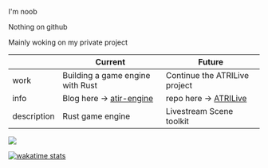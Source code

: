 I'm noob

Nothing on github

Mainly woking on my private project

|             | **Current**                                                  | Future                                                       |
| ----------- | ------------------------------------------------------------ | ------------------------------------------------------------ |
| work        | Building a game engine with Rust                             | Continue the ATRILive project                                |
| info        | Blog here -> [atir-engine](https://summonsteve.github.io/blog/2022/atir/) | repo here -> [ATRILive](https://github.com/SummonSteve/ATRILive) |
| description | Rust game engine                                             | Livestream Scene toolkit                                     |



[![](https://img.shields.io/badge/Rust-black?style=for-the-badge&logo=rust&logoColor=#E57324)](https://www.rust-lang.org/)

[![wakatime stats](https://github-readme-stats.vercel.app/api/wakatime?username=MyAngelATRI&layout=compact)](https://github.com/anuraghazra/github-readme-stats)


<!--
**SummonSteve/SummonSteve** is a ✨ _special_ ✨ repository because its `README.md` (this file) appears on your GitHub profile.
